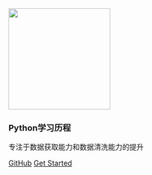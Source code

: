 <img   width="200px" height=“100%” src="https://cdn.jsdelivr.net/gh/wfy-belief/PicGo-images/img/avatar.png">

### Python学习历程

专注于数据获取能力和数据清洗能力的提升

[GitHub](<https://github.com/wfy-belief>)
[Get Started](README.md)


